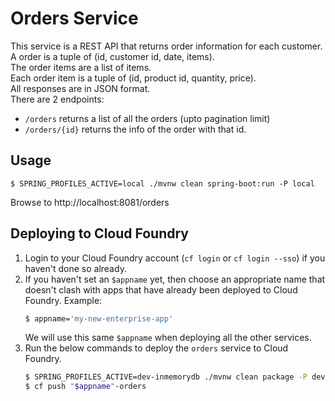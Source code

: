 # Orders Service

This service is a REST API that returns order information for each customer.  
A order is a tuple of (id, customer id, date, items).  
The order items are a list of items.  
Each order item is a tuple of (id, product id, quantity, price).  
All responses are in JSON format.  
There are 2 endpoints:
- `/orders` returns a list of all the orders (upto pagination limit)
- `/orders/{id}` returns the info of the order with that id.

## Usage

```
$ SPRING_PROFILES_ACTIVE=local ./mvnw clean spring-boot:run -P local
```

Browse to http://localhost:8081/orders

## Deploying to Cloud Foundry

1. Login to your Cloud Foundry account (`cf login` or `cf login --sso`) if you haven't done so already.
1. If you haven't set an `$appname` yet, then choose an appropriate name that doesn't clash with apps that have already been deployed to Cloud Foundry. Example:
    ```sh
    $ appname='my-new-enterprise-app'
    ```
    We will use this same `$appname` when deploying all the other services.
1. Run the below commands to deploy the `orders` service to Cloud Foundry.
    ```sh
    $ SPRING_PROFILES_ACTIVE=dev-inmemorydb ./mvnw clean package -P dev-inmemorydb
    $ cf push "$appname"-orders
    ```
